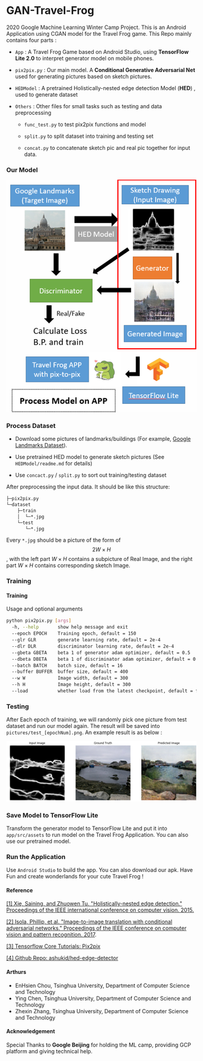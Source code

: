 # GAN-Travel-Frog
2020 Google Machine Learning Winter Camp Project. This is an Android Application using CGAN model for the Travel Frog game. This Repo mainly contains four parts :

+ ```App``` : A Travel Frog Game based on Android Studio, using **TensorFlow Lite 2.0** to interpret generator model on mobile phones.

+ ```pix2pix.py``` : Our main model. A **Conditional Generative Adversarial Net** used for generating pictures based on sketch pictures.

+ ```HEDModel``` : A pretrained Holistically-nested edge detection Model (**HED**) , used to generate dataset

+ ```Others``` : Other files for small tasks such as testing and data preprocessing

  + ```func_test.py``` to test pix2pix functions and model

  + ```split.py``` to split dataset into training and testing set

  + ```concat.py``` to concatenate sketch pic and real pic together for input data.

    

### Our Model 

![](pic/Model.PNG)



### Process Dataset

+ Download some pictures of landmarks/buildings (For example, [Google Landmarks Dataset](https://www.kaggle.com/google/google-landmarks-dataset)). 

+ Use pretrained HED model to generate sketch pictures (See ```HEDModel/readme.md``` for details)
+ Use ```concact.py``` / ```split.py``` to sort out training/testing dataset

After preprocessing the input data. It should be like this structure:

``````
├─pix2pix.py
└─dataset
    ├─train
    │  └─*.jpg
    └─test
       └─*.jpg
``````

Every ```*.jpg``` should be a picture of the form of $$2W \times H$$,  with the left part $W\times H$ contains a subpicture of Real Image, and the right part  $W\times H$ contains corresponding sketch Image.



### Training

#### Training

Usage and optional arguments

``````bash
python pix2pix.py [args]
  -h, --help       show help message and exit
  --epoch EPOCH    Training epoch, default = 150
  --glr GLR        generate learning rate, default = 2e-4
  --dlr DLR        discriminator learning rate, default = 2e-4
  --gbeta GBETA    beta 1 of generator adam optimizer, default = 0.5
  --dbeta DBETA    beta 1 of discriminator adam optimizer, default = 0.5
  --batch BATCH    batch size, default = 16
  --buffer BUFFER  buffer size, default = 400
  --w W            Image width, default = 300
  --h H            Image height, default = 300
  --load           whether load from the latest checkpoint, default = false
``````



### Testing

After Each epoch of training, we will randomly pick one picture from test dataset and run our model again. The result will be saved into ```pictures/test_[epochNum].png```. An example result is as below :

![](pic/example.png)



### Save Model to TensorFlow Lite

Transform the generator model to TensorFlow Lite and put it into ```app/src/assets``` to run model on the Travel Frog Application. You can also use our pretrained model.



### Run the Application

Use ```Android Studio``` to build the app. You can also download our apk. Have Fun and create wonderlands for your cute Travel Frog !



#### Reference

[[1] Xie, Saining, and Zhuowen Tu. "Holistically-nested edge detection." Proceedings of the IEEE international conference on computer vision. 2015.](http://openaccess.thecvf.com/content_iccv_2015/papers/Xie_Holistically-Nested_Edge_Detection_ICCV_2015_paper.pdf)

[[2] Isola, Phillip, et al. "Image-to-image translation with conditional adversarial networks." Proceedings of the IEEE conference on computer vision and pattern recognition. 2017](https://arxiv.org/pdf/1611.07004.pdf).

[[3] Tensorflow Core Tutorials: Pix2pix](https://www.tensorflow.org/tutorials/generative/pix2pix)

[[4] Github Repo: ashukid/hed-edge-detector ](https://github.com/ashukid/hed-edge-detector)



#### Arthurs

- EnHsien Chou, Tsinghua University, Department of Computer Science and Technology
- Ying Chen, Tsinghua University, Department of Computer Science and Technology
- Zhexin Zhang, Tsinghua University, Department of Computer Science and Technology



#### Acknowledgement

Special Thanks to **Google Beijing** for holding the ML camp, providing GCP platform and giving technical help.


